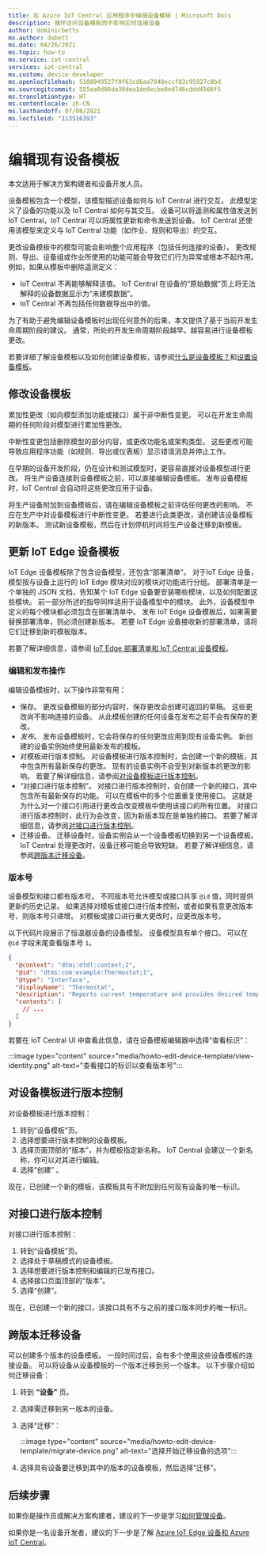 ```yaml
---
title: 在 Azure IoT Central 应用程序中编辑设备模板 | Microsoft Docs
description: 循环访问设备模板而不影响实时连接设备
author: dominicbetts
ms.author: dobett
ms.date: 04/26/2021
ms.topic: how-to
ms.service: iot-central
services: iot-central
ms.custom: device-developer
ms.openlocfilehash: 5108949527f0f63cd6aa7048eccf83c95927c8bd
ms.sourcegitcommit: 555ea0d06da38dea1de6ecbe0ed746cddd4566f5
ms.translationtype: HT
ms.contentlocale: zh-CN
ms.lasthandoff: 07/08/2021
ms.locfileid: "113516393"
---
```

# <a name="edit-an-existing-device-template"></a>编辑现有设备模板

本文适用于解决方案构建者和设备开发人员。 

设备模板包含一个模型，该模型描述设备如何与 IoT Central 进行交互。 此模型定义了设备的功能以及 IoT Central 如何与其交互。 设备可以将遥测和属性值发送到 IoT Central，IoT Central 可以将属性更新和命令发送到设备。 IoT Central 还使用该模型来定义与 IoT Central 功能（如作业、规则和导出）的交互。

更改设备模板中的模型可能会影响整个应用程序（包括任何连接的设备）。 更改规则、导出、设备组或作业所使用的功能可能会导致它们行为异常或根本不起作用。 例如，如果从模板中删除遥测定义：

- IoT Central 不再能够解释该值。 IoT Central 在设备的“原始数据”页上将无法解释的设备数据显示为“未建模数据”。 
- IoT Central 不再包括任何数据导出中的值。

为了有助于避免编辑设备模板时出现任何意外的后果，本文提供了基于当前开发生命周期阶段的建议。 通常，所处的开发生命周期阶段越早，越容易进行设备模板更改。

若要详细了解设备模板以及如何创建设备模板，请参阅[什么是设备模板？](concepts-device-templates.md)和[设置设备模板](howto-set-up-template.md)。

## <a name="modify-a-device-template"></a>修改设备模板

累加性更改（如向模型添加功能或接口）属于非中断性变更。 可以在开发生命周期的任何阶段对模型进行累加性更改。

中断性变更包括删除模型的部分内容，或更改功能名或架构类型。 这些更改可能导致应用程序功能（如规则、导出或仪表板）显示错误消息并停止工作。

在早期的设备开发阶段，仍在设计和测试模型时，更容易直接对设备模型进行更改。 将生产设备连接到设备模板之前，可以直接编辑设备模板。 发布设备模板时，IoT Central 会自动将这些更改应用于设备。

将生产设备附加到设备模板后，请在编辑设备模板之前评估任何更改的影响。 不应在生产中对设备模板进行中断性变更。 若要进行此类更改，请创建该设备模板的新版本。 测试新设备模板，然后在计划停机时间将生产设备迁移到新模板。

## <a name="update-an-iot-edge-device-template"></a>更新 IoT Edge 设备模板

IoT Edge 设备模板除了包含设备模型，还包含“部署清单”。 对于IoT Edge 设备，模型按与设备上运行的 IoT Edge 模块对应的模块对功能进行分组。 部署清单是一个单独的 JSON 文档，告知某个 IoT Edge 设备要安装哪些模块，以及如何配置这些模块。 前一部分所述的指导同样适用于设备模型中的模块。 此外，设备模型中定义的每个模块都必须包含在部署清单中。 发布 IoT Edge 设备模板后，如果需要替换部署清单，则必须创建新版本。 若要 IoT Edge 设备接收新的部署清单，请将它们迁移到新的模板版本。

若要了解详细信息，请参阅 [IoT Edge 部署清单和 IoT Central 设备模板](concepts-iot-edge.md#iot-edge-deployment-manifests-and-iot-central-device-templates)。

### <a name="edit-and-publish-actions"></a>编辑和发布操作

编辑设备模板时，以下操作非常有用：

- 保存。 更改设备模板的部分内容时，保存更改会创建可返回的草稿。 这些更改尚不影响连接的设备。 从此模板创建的任何设备在发布之前不会有保存的更改。
- _发布_。 发布设备模板时，它会将保存的任何更改应用到现有设备实例。 新创建的设备实例始终使用最新发布的模板。
- 对模板进行版本控制。 对设备模板进行版本控制时，会创建一个新的模板，其中包含所有最新保存的更改。 现有的设备实例不会受到对新版本的更改的影响。 若要了解详细信息，请参阅[对设备模板进行版本控制](#version-a-device-template)。
- “对接口进行版本控制”。 对接口进行版本控制时，会创建一个新的接口，其中包含所有最新保存的功能。 可以在模板中的多个位置重复使用接口。 这就是为什么对一个接口引用进行更改会改变模板中使用该接口的所有位置。 对接口进行版本控制时，此行为会改变，因为新版本现在是单独的接口。 若要了解详细信息，请参阅[对接口进行版本控制](#version-an-interface)。
- 迁移设备。 迁移设备时，设备实例会从一个设备模板切换到另一个设备模板。 IoT Central 处理更改时，设备迁移可能会导致短缺。 若要了解详细信息，请参阅[跨版本迁移设备](#migrate-a-device-across-versions)。

### <a name="version-numbers"></a>版本号

设备模型和接口都有版本号。 不同版本号允许模型或接口共享 `@id` 值，同时提供更新的历史记录。 如果选择对模板或接口进行版本控制，或者如果有意更改版本号，则版本号只递增。 对模板或接口进行重大更改时，应更改版本号。

以下代码片段展示了恒温器设备的设备模型。 设备模型具有单个接口。 可以在 `@id` 字段末尾查看版本号 `1`。

```json
{
  "@context": "dtmi:dtdl:context;2",
  "@id": "dtmi:com:example:Thermostat;1",
  "@type": "Interface",
  "displayName": "Thermostat",
  "description": "Reports current temperature and provides desired temperature control.",
  "contents": [
    // ...
  ]
}
```

若要在 IoT Central UI 中查看此信息，请在设备模板编辑器中选择“查看标识”：

:::image type="content" source="media/howto-edit-device-template/view-identity.png" alt-text="查看接口的标识以查看版本号":::

## <a name="version-a-device-template"></a>对设备模板进行版本控制

对设备模板进行版本控制：

1. 转到“设备模板”页。
1. 选择想要进行版本控制的设备模板。
1. 选择页面顶部的“版本”，并为模板指定新名称。 IoT Central 会建议一个新名称，你可以对其进行编辑。
1. 选择“创建”  。

现在，已创建一个新的模板，该模板具有不附加到任何现有设备的唯一标识。

## <a name="version-an-interface"></a>对接口进行版本控制

对接口进行版本控制：

1. 转到“设备模板”页。
1. 选择处于草稿模式的设备模板。
1. 选择想要进行版本控制和编辑的已发布接口。
1. 选择接口页面顶部的“版本”。
1. 选择“创建”。

现在，已创建一个新的接口，该接口具有不与之前的接口版本同步的唯一标识。

## <a name="migrate-a-device-across-versions"></a>跨版本迁移设备

可以创建多个版本的设备模板。 一段时间过后，会有多个使用这些设备模板的连接设备。 可以将设备从设备模板的一个版本迁移到另一个版本。 以下步骤介绍如何迁移设备：

1. 转到 **“设备”** 页。
1. 选择需迁移到另一版本的设备。
1. 选择“迁移”：

    :::image type="content" source="media/howto-edit-device-template/migrate-device.png" alt-text="选择开始迁移设备的选项":::

1. 选择具有设备要迁移到其中的版本的设备模板，然后选择“迁移”。

## <a name="next-steps"></a>后续步骤

如果你是操作员或解决方案构建者，建议的下一步是学习[如何管理设备](./howto-manage-devices-individually.md)。

如果你是一名设备开发者，建议的下一步是了解 [Azure IoT Edge 设备和 Azure IoT Central](./concepts-iot-edge.md)。
